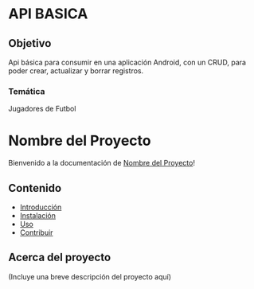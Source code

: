 # API BASICA
## Objetivo
Api básica para consumir en una aplicación Android, con un CRUD, para poder crear, actualizar y borrar registros.
### Temática
Jugadores de Futbol

# Nombre del Proyecto

Bienvenido a la documentación de [Nombre del Proyecto](https://github.com/tu-usuario/nombre-del-repositorio/wiki)!

## Contenido
- [Introducción](https://github.com/ChemaDvp/ApiBasica/wiki/Introducción)
- [Instalación](https://github.com/ChemaDvp/ApiBasica/wiki/Instalación)
- [Uso](https://github.com/ChemaDvp/ApiBasica/wiki/Uso)
- [Contribuir](https://github.com/ChemaDvp/ApiBasica/wiki/Contribuir)

## Acerca del proyecto
(Incluye una breve descripción del proyecto aquí)

